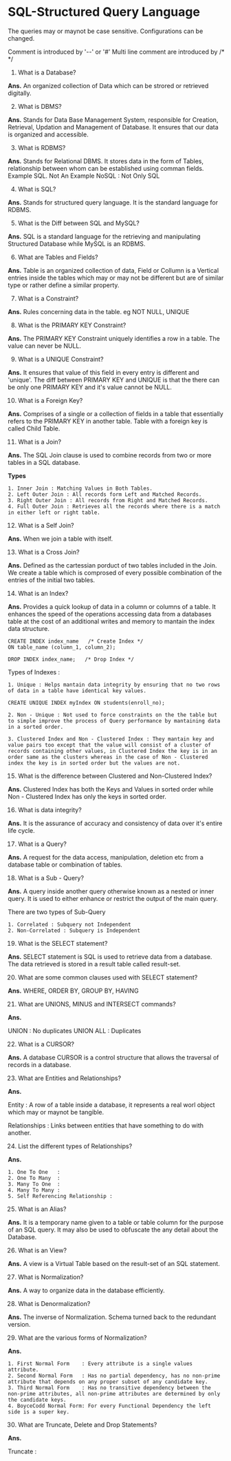 # SQL-Structured Query Language

The queries may or maynot be case sensitive. Configurations can be changed.

Comment is introduced by '--' or '#'
Multi line comment are introduced by /* */

1. What is a Database?

**Ans.** An organized collection of Data which can be strored or retrieved digitally.

2. What is DBMS?

**Ans.** Stands for Data Base Management System, responsible for Creation, Retrieval, Updation and Management of Database. It ensures that our data is organized and accessible.

3. What is RDBMS?

**Ans.** Stands for Relational DBMS. It stores data in the form of Tables, relationship between whom can be established using comman fields. Example SQL.
Not An Example NoSQL : Not Only SQL

4. What is SQL?

**Ans.** Stands for structured query language. It is the standard language for RDBMS.

5. What is the Diff between SQL and MySQL?

**Ans.** SQL is a standard language for the retrieving and manipulating Structured Database while MySQL is an RDBMS.

6. What are Tables and Fields?

**Ans.** Table is an organized collection of data, Field or Collumn is a Vertical entries inside the tables which may or may not be different but are of similar type or rather define a similar property.

7. What is a Constraint?

**Ans.** Rules concerning data in the table. eg NOT NULL, UNIQUE

8. What is the PRIMARY KEY Constraint?

**Ans.** The PRIMARY KEY Constraint uniquely identifies a row in a table. The value can never be NULL.

9. What is a UNIQUE Constraint?

**Ans.** It ensures that value of this field in every entry is different and 'unique'. The diff between PRIMARY KEY and UNIQUE is that the there can be only one PRIMARY KEY and it's value cannot be NULL.

10. What is a Foreign Key?

**Ans.** Comprises of a single or a collection of fields in a table that essentially refers to the PRIMARY KEY in another table. Table with a foreign key is called Child Table.

11. What is a Join?

**Ans.** The SQL Join clause is used to combine records from two or more tables in a SQL database.

**Types**

    1. Inner Join : Matching Values in Both Tables.
    2. Left Outer Join : All records form Left and Matched Records.
    3. Right Outer Join : All records from Right and Matched Records.
    4. Full Outer Join : Retrieves all the records where there is a match in either left or right table.

12. What is a Self Join?

**Ans.** When we join a table with itself.

13. What is a Cross Join?

**Ans.** Defined as the cartessian porduct of two tables included in the Join. We create a table which is comprosed of every possible combination of the entries of the initial two tables.

14. What is an Index?

**Ans.** Provides a quick lookup of data in a column or columns of a table. It enhances the speed of the operations accessing data from a databases table at the cost of an additional writes and memory to mantain the index data structure.

```
CREATE INDEX index_name   /* Create Index */
ON table_name (column_1, column_2);

DROP INDEX index_name;   /* Drop Index */
```

Types of Indexes : 

    1. Unique : Helps mantain data integrity by ensuring that no two rows of data in a table have identical key values.

```
CREATE UNIQUE INDEX myIndex ON students(enroll_no);
```
    2. Non - Unique : Not used to force constraints on the the table but to simple improve the process of Query performance by mantaining data in a sorted order.

    3. Clustered Index and Non - Clustered Index : They mantain key and value pairs too except that the value will consist of a cluster of records containing other values, in Clustered Index the key is in an order same as the clusters whereas in the case of Non - Clustered index the key is in sorted order but the values are not.

15. What is the difference between Clustered and Non-Clustered Index?

**Ans.** Clustered Index has both the Keys and Values in sorted order while Non - Clustered Index has only the keys in sorted order.

16. What is data integrity?

**Ans.** It is the assurance of accuracy and consistency of data over it's entire life cycle.

17. What is a Query?

**Ans.** A request for the data access, manipulation, deletion etc from a database table or combination of tables.

18. What is a Sub - Query?

**Ans.** A query inside another query otherwise known as a nested or inner query. It is used to either enhance or restrict the output of the main query.

There are two types of Sub-Query

    1. Correlated : Subquery not Independent
    2. Non-Correlated : Subquery is Independent

19. What is the SELECT statement?

**Ans.** SELECT statement is SQL is used to retrieve data from a database. The data retrieved is stored in a result table called result-set.

20. What are some common clauses used with SELECT statement?

**Ans.** WHERE, ORDER BY, GROUP BY, HAVING

21. What are UNIONS, MINUS and INTERSECT commands?

**Ans.** 

UNION : No duplicates
UNION ALL : Duplicates

22. What is a CURSOR?

**Ans.** A database CURSOR is a control structure that allows the traversal of records in a database.

23. What are Entities and Relationships?

**Ans.** 

Entity : A row of a table inside a database, it represents a real worl object which may or maynot be tangible.

Relationships : Links between entities that have something to do with another.

24. List the different types of Relationships?

**Ans.** 

    1. One To One   : 
    2. One To Many  :
    3. Many To One  :
    4. Many To Many :
    5. Self Referencing Relationship : 

25. What is an Alias?

**Ans.** It is a temporary name given to a table or table column for the purpose of an SQL query. It may also be used to obfuscate the any detail about the Database.

26. What is an View?

**Ans.** A view is a Virtual Table based on the result-set of an SQL statement.

27. What is Normalization?

**Ans.** A way to organize data in the database efficiently.

28. What is Denormalization?

**Ans.** The inverse of Normalization. Schema turned back to the redundant version.

29. What are the various forms of Normalization?

**Ans.** 

    1. First Normal Form    : Every attribute is a single values attribute.
    2. Second Normal Form   : Has no partial dependency, has no non-prime attribute that depends on any proper subset of any candidate key.
    3. Third Normal Form    : Has no transitive dependency between the non-prime attributes, all non-prime attributes are determined by only the candidate keys.
    4. BoyceCodd Normal Form: For every Functional Dependency the left side is a super key.

30. What are Truncate, Delete and Drop Statements?

**Ans.**

Truncate : 